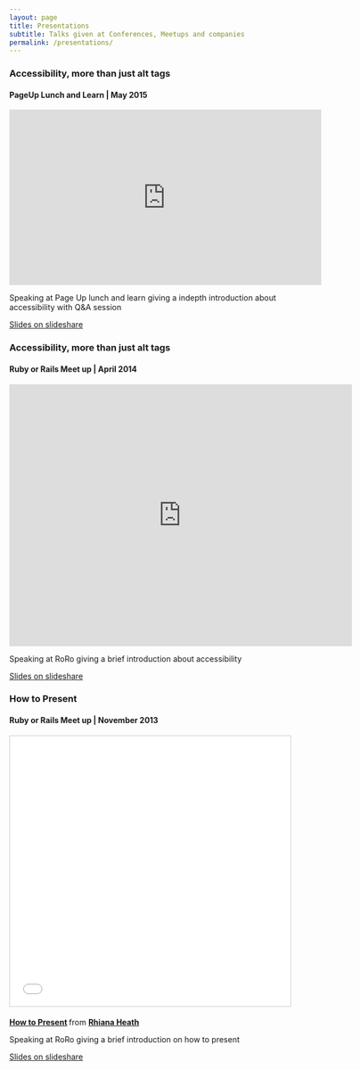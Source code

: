 ```yaml
---
layout: page
title: Presentations
subtitle: Talks given at Conferences, Meetups and companies
permalink: /presentations/
---
```


<div class="presentation-page">
	<div id="a11y-pageup-2015">
    <h3>Accessibility, more than just alt tags</h3>
    <h4>PageUp Lunch and Learn | May 2015</h4>
    <iframe width="560" height="315" src="https://www.youtube.com/embed/glZB2DcmWAY" frameborder="0" allowfullscreen></iframe>
    <p>Speaking at Page Up lunch and learn giving a indepth introduction about accessibility with Q&A session</p>
    <p><a href="http://www.slideshare.net/RhianaHeath/accessibility-abridged-33921021" target="_blank">Slides on slideshare</a></p>
  </div>
  <div id="a11y-roro-2014">
    <h3>Accessibility, more than just alt tags</h3>
    <h4>Ruby or Rails Meet up | April 2014</h4>
    <iframe src="http://www.slideshare.net/RhianaHeath/slideshelf" width="615px" height="470px" frameborder="0" marginwidth="0" marginheight="0" scrolling="no" style="border:none;" allowfullscreen webkitallowfullscreen mozallowfullscreen></iframe>
    <p>Speaking at RoRo giving a brief introduction about accessibility</p>
    <p><a href="http://www.slideshare.net/RhianaHeath/accessibility-abridged-33921021" target="_blank">Slides on slideshare</a></p>
  </div>
  <div id="present-roro-2013">
    <h3>How to Present</h3>
    <h4>Ruby or Rails Meet up | November 2013</h4>
    <iframe src="//www.slideshare.net/slideshow/embed_code/key/3PqsPgG5Yj6cp2" width="595" height="485" frameborder="0" marginwidth="0" marginheight="0" scrolling="no" style="border:1px solid #CCC; border-width:1px; margin-bottom:5px; max-width: 100%;" allowfullscreen> </iframe> <p style="margin-bottom:5px"> <strong> <a href="//www.slideshare.net/RhianaHeath/presentationsat-rails-nov13-by-rhiana" title="How to Present" target="_blank">How to Present</a> </strong> from <strong><a href="//www.slideshare.net/RhianaHeath" target="_blank">Rhiana Heath</a></strong> </p>
    <p>Speaking at RoRo giving a brief introduction on how to present</p>
    <p><a href="http://www.slideshare.net/RhianaHeath/presentationsat-rails-nov13-by-rhiana" target="_blank">Slides on slideshare</a></p>
  </div>
 </div>

